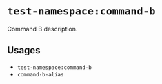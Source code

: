 <!-- Generated automatically. Do not edit. -->

# `test-namespace:command-b`

Command B description.

## Usages

* `test-namespace:command-b`
* `command-b-alias`
